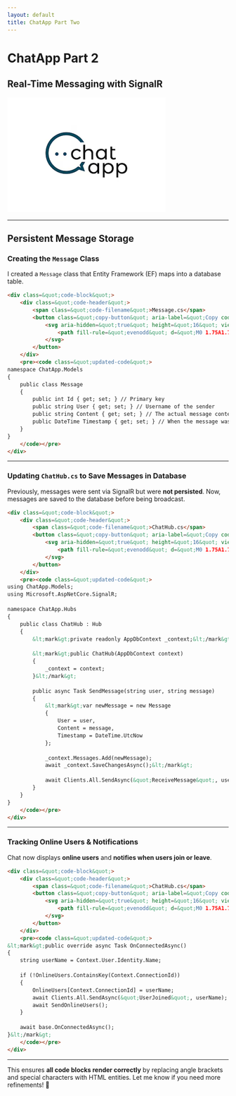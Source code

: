 ```yaml
---
layout: default
title: ChatApp Part Two
---
```


# **ChatApp Part 2**  
## **Real-Time Messaging with SignalR**

![ChatApp](images/ChatApp.png)

---

## **Persistent Message Storage**
### **Creating the `Message` Class**
I created a `Message` class that Entity Framework (EF) maps into a database table.

```html
<div class=&quot;code-block&quot;>
    <div class=&quot;code-header&quot;>
        <span class=&quot;code-filename&quot;>Message.cs</span>
        <button class=&quot;copy-button&quot; aria-label=&quot;Copy code&quot;>
            <svg aria-hidden=&quot;true&quot; height=&quot;16&quot; viewBox=&quot;0 0 16 16&quot; width=&quot;16&quot;>
                <path fill-rule=&quot;evenodd&quot; d=&quot;M0 1.75A1.75 1.75 0 011.75 0h6.5A1.75 1.75 0 0110 1.75v1.5h3.25A1.75 1.75 0 0115 5v9.25A1.75 1.75 0 0113.25 16h-9.5A1.75 1.75 0 012 14.25V5a1.75 1.75 0 011.75-1.75H8v-1.5H1.75a.25.25 0 00-.25.25v13.5a.25.25 0 00.25.25h11.5a.25.25 0 00.25-.25V5a.25.25 0 00-.25-.25H10v8.75A1.75 1.75 0 018.25 15h-6.5A1.75 1.75 0 010 13.25V1.75z&quot;></path>
            </svg>
        </button>
    </div>
    <pre><code class=&quot;updated-code&quot;>
namespace ChatApp.Models
{
    public class Message
    {
        public int Id { get; set; } // Primary key
        public string User { get; set; } // Username of the sender
        public string Content { get; set; } // The actual message content
        public DateTime Timestamp { get; set; } // When the message was sent
    }
}
    </code></pre>
</div>
```

---

### **Updating `ChatHub.cs` to Save Messages in Database**
Previously, messages were sent via SignalR but were **not persisted**. Now, messages are saved to the database before being broadcast.

```html
<div class=&quot;code-block&quot;>
    <div class=&quot;code-header&quot;>
        <span class=&quot;code-filename&quot;>ChatHub.cs</span>
        <button class=&quot;copy-button&quot; aria-label=&quot;Copy code&quot;>
            <svg aria-hidden=&quot;true&quot; height=&quot;16&quot; viewBox=&quot;0 0 16 16&quot; width=&quot;16&quot;>
                <path fill-rule=&quot;evenodd&quot; d=&quot;M0 1.75A1.75 1.75 0 011.75 0h6.5A1.75 1.75 0 0110 1.75v1.5h3.25A1.75 1.75 0 0115 5v9.25A1.75 1.75 0 0113.25 16h-9.5A1.75 1.75 0 012 14.25V5a1.75 1.75 0 011.75-1.75H8v-1.5H1.75a.25.25 0 00-.25.25v13.5a.25.25 0 00.25.25h11.5a.25.25 0 00.25-.25V5a.25.25 0 00-.25-.25H10v8.75A1.75 1.75 0 018.25 15h-6.5A1.75 1.75 0 010 13.25V1.75z&quot;></path>
            </svg>
        </button>
    </div>
    <pre><code class=&quot;updated-code&quot;>
using ChatApp.Models;
using Microsoft.AspNetCore.SignalR;

namespace ChatApp.Hubs
{
    public class ChatHub : Hub
    {   
        &lt;mark&gt;private readonly AppDbContext _context;&lt;/mark&gt;

        &lt;mark&gt;public ChatHub(AppDbContext context)
        {
            _context = context;
        }&lt;/mark&gt;

        public async Task SendMessage(string user, string message)
        {
            &lt;mark&gt;var newMessage = new Message
            {
                User = user,
                Content = message,
                Timestamp = DateTime.UtcNow
            };

            _context.Messages.Add(newMessage);
            await _context.SaveChangesAsync();&lt;/mark&gt;

            await Clients.All.SendAsync(&quot;ReceiveMessage&quot;, user, message);
        }
    }
}
    </code></pre>
</div>
```

---

### **Tracking Online Users & Notifications**
Chat now displays **online users** and **notifies when users join or leave**.

```html
<div class=&quot;code-block&quot;>
    <div class=&quot;code-header&quot;>
        <span class=&quot;code-filename&quot;>ChatHub.cs</span>
        <button class=&quot;copy-button&quot; aria-label=&quot;Copy code&quot;>
            <svg aria-hidden=&quot;true&quot; height=&quot;16&quot; viewBox=&quot;0 0 16 16&quot; width=&quot;16&quot;>
                <path fill-rule=&quot;evenodd&quot; d=&quot;M0 1.75A1.75 1.75 0 011.75 0h6.5A1.75 1.75 0 0110 1.75v1.5h3.25A1.75 1.75 0 0115 5v9.25A1.75 1.75 0 0113.25 16h-9.5A1.75 1.75 0 012 14.25V5a1.75 1.75 0 011.75-1.75H8v-1.5H1.75a.25.25 0 00-.25.25v13.5a.25.25 0 00.25.25h11.5a.25.25 0 00.25-.25V5a.25.25 0 00-.25-.25H10v8.75A1.75 1.75 0 018.25 15h-6.5A1.75 1.75 0 010 13.25V1.75z&quot;></path>
            </svg>
        </button>
    </div>
    <pre><code class=&quot;updated-code&quot;>
&lt;mark&gt;public override async Task OnConnectedAsync()
{
    string userName = Context.User.Identity.Name;

    if (!OnlineUsers.ContainsKey(Context.ConnectionId))
    {
        OnlineUsers[Context.ConnectionId] = userName;
        await Clients.All.SendAsync(&quot;UserJoined&quot;, userName);
        await SendOnlineUsers();
    }

    await base.OnConnectedAsync();
}&lt;/mark&gt;
    </code></pre>
</div>
```

---

This ensures **all code blocks render correctly** by replacing angle brackets and special characters with HTML entities. Let me know if you need more refinements! 🚀

